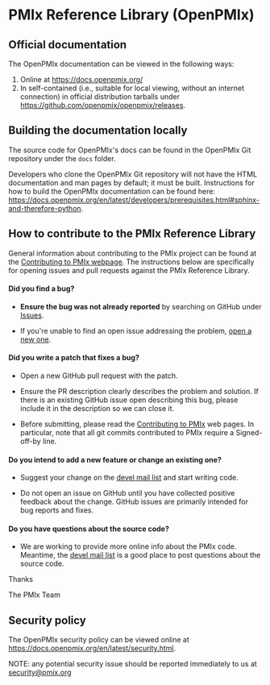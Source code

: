 # PMIx Reference Library (OpenPMIx)

## Official documentation

The OpenPMIx documentation can be viewed in the following ways:

1. Online at https://docs.openpmix.org/
1. In self-contained (i.e., suitable for local viewing, without an
   internet connection) in official distribution tarballs under
   https://github.com/openpmix/openpmix/releases.

## Building the documentation locally

The source code for OpenPMIx's docs can be found in the OpenPMIx Git
repository under the `docs` folder.

Developers who clone the OpenPMIx Git repository will not have the
HTML documentation and man pages by default; it must be built.
Instructions for how to build the OpenPMIx documentation can be found
here:
https://docs.openpmix.org/en/latest/developers/prerequisites.html#sphinx-and-therefore-python.


## How to contribute to the PMIx Reference Library

General information about contributing to the PMIx project can be found at the [Contributing to PMIx webpage](https://openpmix.github.io/contribute/).
The instructions below are specifically for opening issues and pull requests against the PMIx Reference Library.

#### **Did you find a bug?**

* **Ensure the bug was not already reported** by searching on GitHub under [Issues](https://github.com/openpmix/openpmix/issues).

* If you're unable to find an open issue addressing the problem, [open a new one](https://github.com/openpmix/openpmix/issues/new).


#### **Did you write a patch that fixes a bug?**

* Open a new GitHub pull request with the patch.

* Ensure the PR description clearly describes the problem and solution. If there is an existing GitHub issue open describing this bug, please include it in the description so we can close it.

* Before submitting, please read the [Contributing to PMIx](https://docs.openpmix.org/en/latest/contributing.html) web pages.  In particular, note that all git commits contributed to PMIx require a Signed-off-by line.

#### **Do you intend to add a new feature or change an existing one?**

* Suggest your change on the [devel mail list](https://groups.google.com/forum/#!forum/pmix) and start writing code.

* Do not open an issue on GitHub until you have collected positive feedback about the change. GitHub issues are primarily intended for bug reports and fixes.

#### **Do you have questions about the source code?**

* We are working to provide more online info about the PMIx code. Meantime, the [devel mail list](https://groups.google.com/forum/#!forum/pmix) is a good place to post questions about the source code.

Thanks

The PMIx Team


## Security policy

The OpenPMIx security policy can be viewed online at https://docs.openpmix.org/en/latest/security.html.

NOTE: any potential security issue should be reported immediately to us at security@pmix.org

